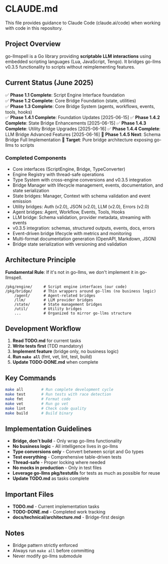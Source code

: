 # CLAUDE.md

This file provides guidance to Claude Code (claude.ai/code) when working with code in this repository.

## Project Overview

go-llmspell is a Go library providing **scriptable LLM interactions** using embedded scripting languages (Lua, JavaScript, Tengo). It bridges go-llms v0.3.5 functionality to scripts without reimplementing features.

## Current Status (June 2025)

✅ **Phase 1.1 Complete**: Script Engine Interface foundation  
✅ **Phase 1.2 Complete**: Core Bridge Foundation (state, utilities)  
✅ **Phase 1.3 Complete**: Core Bridge System (agents, workflows, events, tools, hooks)  
✅ **Phase 1.4.1 Complete**: Foundation Updates [2025-06-15]
✅ **Phase 1.4.2 Complete**: State Bridge Enhancements [2025-06-15]
✅ **Phase 1.4.3 Complete**: Utility Bridge Upgrades [2025-06-16]
✅ **Phase 1.4.4 Complete**: LLM Bridge Advanced Features [2025-06-16]
🚧 **Phase 1.4.5 Next**: Schema Bridge Full Implementation
🎯 **Target**: Pure bridge architecture exposing go-llms to scripts

### Completed Components
- Core interfaces (ScriptEngine, Bridge, TypeConverter)
- Engine Registry with thread-safe operations
- Type System with cross-engine conversions and v0.3.5 integration
- Bridge Manager with lifecycle management, events, documentation, and state serialization
- State bridges: Manager, Context with schema validation and event emission
- Utility bridges: Auth (v2.0), JSON (v2.0), LLM (v2.0), Errors (v2.0)
- Agent bridges: Agent, Workflow, Events, Tools, Hooks
- LLM bridge: Schema validation, provider metadata, streaming with events
- v0.3.5 integration: schemas, structured outputs, events, docs, errors
- Event-driven bridge lifecycle with metrics and monitoring
- Multi-format documentation generation (OpenAPI, Markdown, JSON)
- Bridge state serialization with versioning and validation

## Architecture Principle

**Fundamental Rule**: If it's not in go-llms, we don't implement it in go-llmspell.

```
/pkg/engine/     # Script engine interfaces (our code)
/pkg/bridge/     # Thin wrappers around go-llms (no business logic)
    /agent/      # Agent-related bridges
    /llm/        # LLM provider bridges  
    /state/      # State management bridges
    /util/       # Utility bridges
    ...          # Organized to mirror go-llms structure
```

## Development Workflow

1. **Read TODO.md** for current tasks
2. **Write tests first** (TDD mandatory)
3. **Implement feature** (bridge only, no business logic)
4. **Run `make all`** (fmt, vet, lint, test, build)
5. **Update TODO-DONE.md** when complete

## Key Commands

```bash
make all        # Run complete development cycle
make test       # Run tests with race detection
make fmt        # Format code
make vet        # Run go vet
make lint       # Check code quality
make build      # Build binary
```

## Implementation Guidelines

- **Bridge, don't build** - Only wrap go-llms functionality
- **No business logic** - All intelligence lives in go-llms
- **Type conversions only** - Convert between script and Go types
- **Test everything** - Comprehensive table-driven tests
- **Thread-safe** - Proper locking where needed
- **No mocks in production** - Only in test files
- **Leverage go-llms pkg/testutils** for tests as much as possible for reuse
- **Update TODO.md** as tasks complete

## Important Files

- **TODO.md** - Current implementation tasks
- **TODO-DONE.md** - Completed work tracking
- **docs/technical/architecture.md** - Bridge-first design

## Notes

- Bridge pattern strictly enforced
- Always run `make all` before committing
- Never modify go-llms submodule